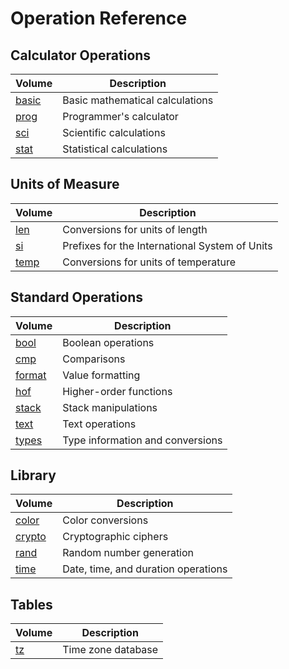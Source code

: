 <!-- Document generated by "gen-doc"; DO NOT EDIT -->

# Operation Reference

## Calculator Operations

| Volume                    | Description
|---------------------------|-----------
| [basic](ops/basic.md)     | Basic mathematical calculations 
| [prog](ops/prog.md)       | Programmer's calculator 
| [sci](ops/sci.md)         | Scientific calculations 
| [stat](ops/stat.md)       | Statistical calculations 


## Units of Measure

| Volume                    | Description
|---------------------------|-----------
| [len](ops/len.md)         | Conversions for units of length 
| [si](ops/si.md)           | Prefixes for the International System of Units 
| [temp](ops/temp.md)       | Conversions for units of temperature 


## Standard Operations

| Volume                    | Description
|---------------------------|-----------
| [bool](ops/bool.md)       | Boolean operations 
| [cmp](ops/cmp.md)         | Comparisons 
| [format](ops/format.md)   | Value formatting 
| [hof](ops/hof.md)         | Higher-order functions 
| [stack](ops/stack.md)     | Stack manipulations 
| [text](ops/text.md)       | Text operations 
| [types](ops/types.md)     | Type information and conversions 


## Library

| Volume                    | Description
|---------------------------|-----------
| [color](ops/color.md)     | Color conversions 
| [crypto](ops/crypto.md)   | Cryptographic ciphers 
| [rand](ops/rand.md)       | Random number generation 
| [time](ops/time.md)       | Date, time, and duration operations 


## Tables

| Volume                    | Description
|---------------------------|-----------
| [tz](ops/tz.md)           | Time zone database 


